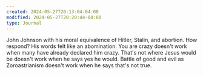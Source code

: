 ```yaml
---
created: 2024-05-27T20:13:04-04:00
modified: 2024-05-27T20:20:44-04:00
type: Journal
---
```


John Johnson with his moral equivalence of Hitler, Stalin, and abortion. How respond? His words felt like an abomination. You are crazy doesn't work when many have already declared him crazy. That's not where Jesus would be doesn't work when he says yes he would. Battle of good and evil as Zoroastrianism doesn't work when he says that's not true.
